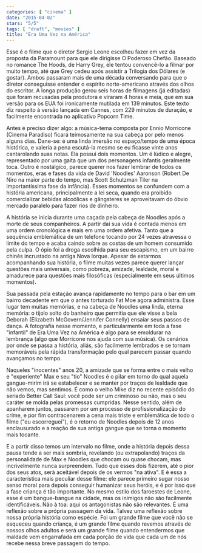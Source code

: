 ```yaml
---
categories: [ "cinema" ]
date: "2015-04-02"
stars: "5/5"
tags: [ "draft", "movies" ]
title: "Era Uma Vez na América"
---
```

Esse é o filme que o diretor Sergio Leone escolheu fazer em vez da
proposta da Paramount para que ele dirigisse O Poderoso Chefão. Baseado
no romance The Hoods, de Harry Grey, ele tentou convencê-lo a filmar por
muito tempo, até que Grey cedeu após assistir a Trilogia dos Dólares
(e gostar). Ambos passaram mais de uma década conversando para que o
diretor conseguisse entender o espírito norte-americano através dos
olhos do escritor. A longa produção gerou seis horas de filmagens
(já editadas) que foram recusadas pela produtora e viraram 4 horas e
meia, que em sua versão para os EUA foi ironicamente mutilada em 139
minutos. Este texto diz respeito à versão lançada em Cannes, com 229
minutos de duração, e facilmente encontrada no aplicativo Popcorn Time.

Antes é preciso dizer algo: a música-tema composta por Ennio Morricone
(Cinema Paradiso) ficará teimosamente na sua cabeça por pelo menos
alguns dias. Dane-se: é uma linda imersão no espaço/tempo de uma
época histórica, e valeria a pena escutá-la mesmo se eu ficasse vinte
anos cantarolando suas notas. Ela possui dois momentos. Um é lúdico
e alegre, representado por uma gaita que um dos personagens infantis
geralmente toca. Outro é nostálgico, parece querer nos fazer lembrar
de todos os momentos, eras e fases da vida de David 'Noodles' Aaronson
(Robert De Niro na maior parte do tempo, mas Scott Schutzman Tiler na
importantíssima fase da infância). Esses momentos se confundem com
a história americana, principalmente a lei seca, quando era proibido
comercializar bebidas alcoólicas e gângsteres se aproveitavam do óbvio
mercado paralelo para fazer rios de dinheiro.

A história se inicia durante uma caçada pela cabeça de Noodles após
a morte de seus companheiros. A partir daí sua vida é contada menos em
uma ordem cronológica e mais em uma ordem afetiva. Tanto que a sequência
emblemática de um telefone tocando por 24 vezes atravessa o limite do
tempo e acaba caindo sobre as costas de um homem consumido pela culpa. O
ópio foi a droga escolhida para seu escapismo, em um bairro chinês
incrustado na antiga Nova Iorque. Apesar de estarmos acompanhando sua
história, o filme muitas vezes parece querer lançar questões mais
universais, como pobreza, amizade, lealdade, moral e amadurece para
questões mais filosóficas (especialmente em seus últimos momentos).

Sua passada pela estação avança rapidamente no tempo para o bar em um
bairro decadente em que o antes torturado Fat Moe agora administra. Esse
lugar tem muitas memórias, e na cabeça de Noodles uma linda, eterna
memória: o tijolo solto do banheiro que permitia que ele visse a bela
Deborah (Elizabeth McGovern/Jennifer Connelly) ensaiar seus passos de
dança. A fotografia nesse momento, e particularmente em toda a fase
"infantil" de Era Uma Vez na América é algo para se emoldurar na
lembrança (algo que Morricone nos ajuda com sua música). Os cenários
por onde se passa a história, aliás, são facilmente lembrados e se
tornam memoráveis pela rápida transformação pelo qual parecem passar
quando avançamos no tempo.

Naqueles "inocentes" anos 20, a amizade que se forma entre o mais velho e
"experiente" Max e seu "tio" Noodles é o pilar em torno do qual aquela
gangue-mirim irá se estabelecer e se manter por traços de lealdade que
não vemos, mas sentimos. É como o velho Mike diz no recente episódio
do seriado Better Call Saul: você pode ser um criminoso ou não, mas
o seu caráter se molda pelas promessas cumpridas. Nesse sentido, além
de apanharem juntos, passarem por um processo de profissionalização do
crime, e por fim contracenarem a cena mais triste e emblemática de todo
o filme ("eu escorreguei"), é o retorno de Noodles depois de 12 anos
enclausurado e a reação de sua antiga gangue que se torna o momento
mais tocante.

E a partir disso temos um intervalo no filme, onde a história depois
dessa pausa tende a ser mais sombria, revelando (ou extrapolando)
traços da personalidade de Max e Noodles que chocam ou quase chocam, mas
incrivelmente nunca surpreendem. Tudo que esses dois fizerem, até o pior
dos seus atos, será aceitável depois de os vermos "na ativa". E é essa
a característica mais peculiar desse filme: ele parece primeiro sugar
nosso senso moral para depois conseguir humanizar seus heróis, e é por
isso que a fase criança é tão importante. No mesmo estilo dos faroestes
de Leone, esse é um bangue-bangue na cidade, mas os inimigos não são
facilmente identificáveis. Não à toa: aqui os antagonistas não são
relevantes. É uma reflexão sobre a própria passagem da vida. Talvez
uma reflexão sobre nossa própria história como espécie. Foi um
grande filme que você não se esqueceu quando criança, é um grande
filme quando revemos através de nossos olhos adultos e será um grande
filme quando entendermos que maldade vem engarrafada em cada porção
de vida que cada um de nós recebe nessa breve passagem do tempo.

